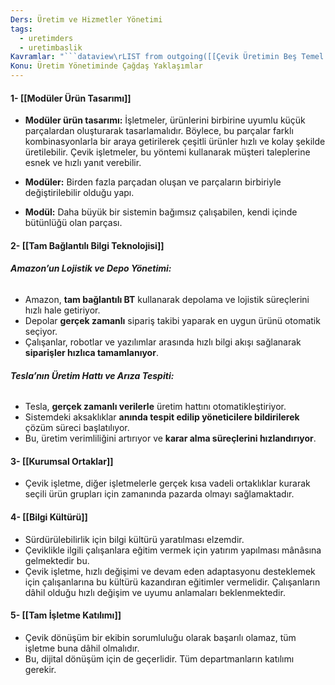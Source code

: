 ```yaml
---
Ders: Üretim ve Hizmetler Yönetimi
tags:
  - uretimders
  - uretimbaslik
Kavramlar: "```dataview\rLIST from outgoing([[Çevik Üretimin Beş Temel Elemanı]])\r```"
Konu: Üretim Yönetiminde Çağdaş Yaklaşımlar
---
```


#### 1- **[[Modüler Ürün Tasarımı]]**
- **Modüler ürün tasarımı:** İşletmeler, ürünlerini birbirine uyumlu küçük parçalardan oluşturarak tasarlamalıdır. Böylece, bu parçalar farklı kombinasyonlarla bir araya getirilerek çeşitli ürünler hızlı ve kolay şekilde üretilebilir. Çevik işletmeler, bu yöntemi kullanarak müşteri taleplerine esnek ve hızlı yanıt verebilir.

- **Modüler:** Birden fazla parçadan oluşan ve parçaların birbiriyle değiştirilebilir olduğu yapı.
- **Modül:** Daha büyük bir sistemin bağımsız çalışabilen, kendi içinde bütünlüğü olan parçası.
#### 2- **[[Tam Bağlantılı Bilgi Teknolojisi]]**
###### **Amazon’un Lojistik ve Depo Yönetimi:**
- Amazon, **tam bağlantılı BT** kullanarak depolama ve lojistik süreçlerini hızlı hale getiriyor.
- Depolar **gerçek zamanlı** sipariş takibi yaparak en uygun ürünü otomatik seçiyor.
- Çalışanlar, robotlar ve yazılımlar arasında hızlı bilgi akışı sağlanarak **siparişler hızlıca tamamlanıyor**.
###### **Tesla’nın Üretim Hattı ve Arıza Tespiti:**
- Tesla, **gerçek zamanlı verilerle** üretim hattını otomatikleştiriyor.
- Sistemdeki aksaklıklar **anında tespit edilip yöneticilere bildirilerek** çözüm süreci başlatılıyor.
- Bu, üretim verimliliğini artırıyor ve **karar alma süreçlerini hızlandırıyor**.
#### 3- **[[Kurumsal Ortaklar]]**
- Çevik işletme, diğer işletmelerle gerçek kısa vadeli ortaklıklar kurarak seçili ürün grupları için zamanında pazarda olmayı sağlamaktadır.
#### 4- **[[Bilgi Kültürü]]**
- Sürdürülebilirlik için bilgi kültürü yaratılması elzemdir.
- Çeviklikle ilgili çalışanlara eğitim vermek için yatırım yapılması mânâsına gelmektedir bu.
- Çevik işletme, hızlı değişimi ve devam eden adaptasyonu desteklemek için çalışanlarına bu kültürü kazandıran eğitimler vermelidir. Çalışanların dâhil olduğu hızlı değişim ve uyumu anlamaları beklenmektedir.
#### 5- **[[Tam İşletme Katılımı]]**
- Çevik dönüşüm bir ekibin sorumluluğu olarak başarılı olamaz, tüm işletme buna dâhil olmalıdır.
- Bu, dijital dönüşüm için de geçerlidir. Tüm departmanların katılımı gerekir.